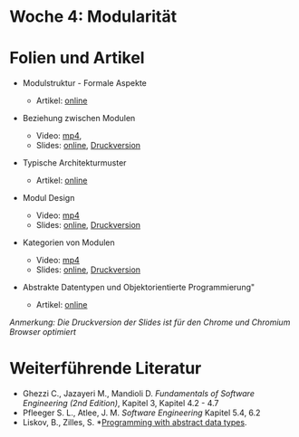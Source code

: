 # Woche 4: Modularität

# Folien und Artikel

* Modulstruktur - Formale Aspekte 
    * Artikel: [online](./articles/module-structure.html)

* Beziehung zwischen Modulen
    * Video:  [mp4](../slides/images/construction.jpg),  
    * Slides: [online](./slides/module-relationships.html), [Druckversion](./slides/module-relationships.html?print-pdf)

* Typische Architekturmuster
    * Artikel: [online](./articles/module-architectural-patterns.html)

* Modul Design
    * Video:  [mp4](../slides/images/construction.jpg)
    * Slides: [online](./slides/module-design.html), [Druckversion](./slides/module-design.html?print-pdf)

* Kategorien von Modulen
    * Video:  [mp4](../slides/images/construction.jpg)
    * Slides: [online](./slides/module-categories.html), [Druckversion](./slides/module-categories.html?print-pdf)

* Abstrakte Datentypen und Objektorientierte Programmierung" 
    * Artikel: [online](./articles/module-adts-oo.html)

*Anmerkung: Die Druckversion der Slides ist für den Chrome und Chromium Browser optimiert*


# Weiterführende Literatur
* Ghezzi C., Jazayeri M., Mandioli D. *Fundamentals of Software Engineering (2nd Edition)*, Kapitel 3, Kapitel 4.2 - 4.7
* Pfleeger S. L., Atlee, J. M. *Software Engineering* Kapitel 5.4, 6.2
* Liskov, B., Zilles, S. *[Programming with abstract data types](http://web.cs.iastate.edu/~hridesh/teaching/362/07/01/papers/p50-liskov.pdf).
